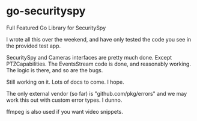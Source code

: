 # go-securityspy
Full Featured Go Library for SecuritySpy

I wrote all this over the weekend, and have only tested the code you see in the provided test app.

SecuritySpy and Cameras interfaces are pretty much done. Except PTZCapabilities.
The EventsStream code is done, and reasonably working.
The logic is there, and so are the bugs.

Still working on it. Lots of docs to come. I hope.

The only external vendor (so far) is "github.com/pkg/errors" and we may work this out with custom error types. I dunno.

ffmpeg is also used if you want video snippets.
